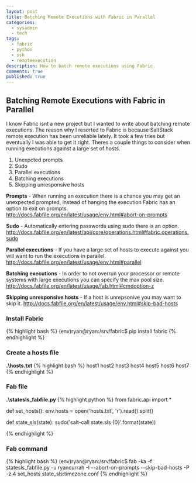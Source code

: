 ```yaml
---
layout: post
title: Batching Remote Executions with Fabric in Parallel
categories: 
  - sysadmin
  - tech
tags: 
  - fabric
  - python
  - ssh
  - remoteexecution
description: How to batch remote executions using Fabric.
comments: true
published: true
---
```


## Batching Remote Executions with Fabric in Parallel

I know Fabric isnt a new project but I wanted to write about batching remote executions. The reason why I resorted 
to Fabric is because SaltStack remote execution has been unreliable lately. It took a few tries but eventually I was 
able to get it right. Theres a couple things to consider when running executions against a large set of hosts.

1. Unexpcted prompts
2. Sudo
3. Parallel executions
4. Batching executions
5. Skipping unresponsive hosts


**Prompts** - When running an execution there is a chance you may get an unexpected prompted, instead of hanging the execution Fabric has an option to exit on prompts. <http://docs.fabfile.org/en/latest/usage/env.html#abort-on-prompts>

**Sudo** - Automatically entering passwords using sudo there is an option. <http://docs.fabfile.org/en/latest/api/core/operations.html#fabric.operations.sudo>

**Parallel executions** - If you have a large set of hosts to execute against you will want to run the executions in parallel. <http://docs.fabfile.org/en/latest/usage/env.html#parallel>

**Batching executions** - In order to not overrun your processor or remote systems with large executions you can specify the max pool size. <http://docs.fabfile.org/en/latest/usage/fab.html#cmdoption-z>

**Skipping unresponsive hosts** - If a host is unrepsonive you may want to skip it. <http://docs.fabfile.org/en/latest/usage/env.html#skip-bad-hosts>


### Install Fabric
{% highlight bash %}
(env)ryan@ryan:/srv/fabric$ pip install fabric
{% endhighlight %}


### Create a hosts file
**.\hosts.txt**
{% highlight bash %}
host1
host2
host3
host4
host5
host6
host7
{% endhighlight %}


### Fab file

**.\statesls_fabfile.py**
{% highlight python %}
from fabric.api import *


def set_hosts():
    env.hosts = open('hosts.txt', 'r').read().split()


def state_sls(state):
    sudo('salt-call state.sls {0}'.format(state))

{% endhighlight %}


### Fab command

{% highlight bash %}
(env)ryan@ryan:/srv/fabric$ fab -ka -f statesls_fabfile.py -u ryancurrah -I --abort-on-prompts --skip-bad-hosts -P -z 4 set_hosts state_sls:timezone.conf
{% endhighlight %}
